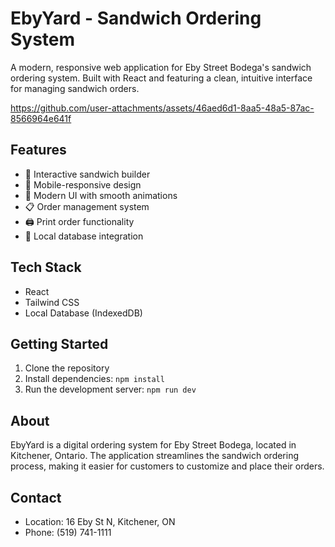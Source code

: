 # EbyYard - Sandwich Ordering System

A modern, responsive web application for Eby Street Bodega's sandwich ordering system. Built with React and featuring a clean, intuitive interface for managing sandwich orders.

https://github.com/user-attachments/assets/46aed6d1-8aa5-48a5-87ac-8566964e641f

## Features

- 🥪 Interactive sandwich builder
- 📱 Mobile-responsive design
- 🎨 Modern UI with smooth animations
- 📋 Order management system
- 🖨️ Print order functionality
- 💾 Local database integration

## Tech Stack

- React
- Tailwind CSS
- Local Database (IndexedDB)

## Getting Started

1. Clone the repository
2. Install dependencies: `npm install`
3. Run the development server: `npm run dev`

## About

EbyYard is a digital ordering system for Eby Street Bodega, located in Kitchener, Ontario. The application streamlines the sandwich ordering process, making it easier for customers to customize and place their orders.

## Contact

- Location: 16 Eby St N, Kitchener, ON
- Phone: (519) 741-1111
